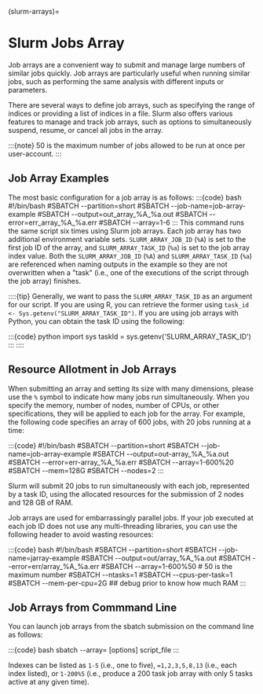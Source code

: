 (slurm-arrays)=
# Slurm Jobs Array

Job arrays are a convenient way to submit and manage large numbers of similar jobs quickly. Job arrays are particularly useful when running similar jobs, such as performing the same analysis with different inputs or parameters.

There are several ways to define job arrays, such as specifying the range of indices or providing a list of indices in a file. Slurm also offers various features to manage and track job arrays, such as options to simultaneously suspend, resume, or cancel all jobs in the array.

:::{note}
50 is the maximum number of jobs allowed to be run at once per user-account.
:::

## Job Array Examples
The most basic configuration for a job array is as follows:
:::{code} bash
#!/bin/bash
#SBATCH --partition=short
#SBATCH --job-name=job-array-example
#SBATCH --output=out_array_%A_%a.out
#SBATCH --error=err_array_%A_%a.err
#SBATCH --array=1-6
:::
This command runs the same script six times using Slurm job arrays. Each job array has two additional environment variable sets. `SLURM_ARRAY_JOB_ID` (`%A`) is set to the first job ID of the array, and `SLURM_ARRAY_TASK_ID` (`%a`) is set to the job array index value. Both the `SLURM_ARRAY_JOB_ID` (`%A`) and `SLURM_ARRAY_TASK_ID` (`%a`) are referenced when naming outputs in the example so they are not overwritten when a "task" (i.e., one of the executions of the script through the job array) finishes.

::::{tip}
Generally, we want to pass the `SLURM_ARRAY_TASK_ID` as an argument for our script. If you are using R, you can retrieve the former using `task_id <- Sys.getenv("SLURM_ARRAY_TASK_ID")`. If you are using job arrays with Python, you can obtain the task ID using the following:

:::{code} python
import sys
taskId = sys.getenv('SLURM_ARRAY_TASK_ID')
:::
::::

## Resource Allotment in Job Arrays 
When submitting an array and setting its size with many dimensions, please use the `%` symbol to indicate how many jobs run simultaneously. When you specify the memory, number of nodes, number of CPUs, or other specifications, they will be applied to each job for the array. For example, the following code specifies an array of 600 jobs, with 20 jobs running at a time:

:::{code}
#!/bin/bash
#SBATCH --partition=short
#SBATCH --job-name=job-array-example
#SBATCH --output=out-array_%A_%a.out
#SBATCH --error=err-array_%A_%a.err
#SBATCH --array=1-600%20
#SBATCH --mem=128G
#SBATCH --nodes=2
:::

Slurm will submit 20 jobs to run simultaneously with each job, represented by a task ID, using the allocated resources for the submission of 2 nodes and 128 GB of RAM.

Job arrays are used for embarrassingly parallel jobs. If your job executed at each job ID does not use any multi-threading libraries, you can use the following header to avoid wasting resources:

:::{code} bash
#!/bin/bash
#SBATCH --partition=short
#SBATCH --job-name=jarray-example
#SBATCH --output=out/array_%A_%a.out
#SBATCH --error=err/array_%A_%a.err
#SBATCH --array=1-600%50  # 50 is the maximum number
#SBATCH --ntasks=1
#SBATCH --cpus-per-task=1
#SBATCH --mem-per-cpu=2G ## debug prior to know how much RAM
:::

## Job Arrays from Commmand Line

You can launch job arrays from the sbatch submission on the command line as follows:

:::{code} bash
sbatch --array=<indexes> [options] script_file
:::

Indexes can be listed as `1-5` (i.e., one to five), `=1,2,3,5,8,13` (i.e., each index listed), or `1-200%5` (i.e., produce a 200 task job array with only 5 tasks active at any given time).
